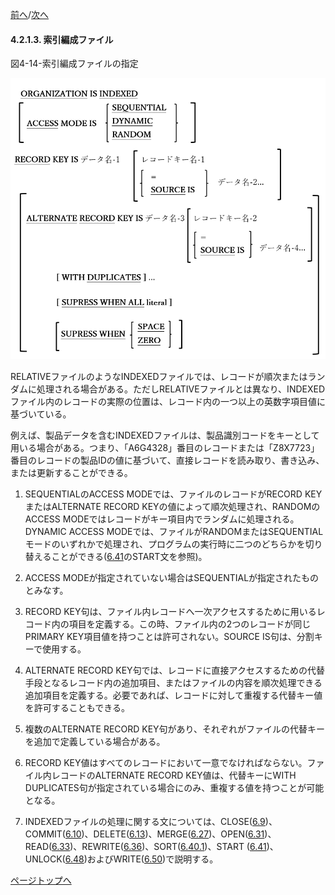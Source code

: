 <!--navi start-->
[前へ](4-2-1-2.md)/[次へ](4-2-2.md)
<!--navi end-->
#### 4.2.1.3. 索引編成ファイル

図4-14-索引編成ファイルの指定

![alt text](Image/4-14.png)

RELATIVEファイルのようなINDEXEDファイルでは、レコードが順次またはランダムに処理される場合がある。ただしRELATIVEファイルとは異なり、INDEXEDファイル内のレコードの実際の位置は、レコード内の一つ以上の英数字項目値に基づいている。

例えば、製品データを含むINDEXEDファイルは、製品識別コードをキーとして用いる場合がある。つまり、「A6G4328」番目のレコードまたは「Z8X7723」番目のレコードの製品IDの値に基づいて、直接レコードを読み取り、書き込み、または更新することができる。

1. SEQUENTIALのACCESS MODEでは、ファイルのレコードがRECORD KEYまたはALTERNATE RECORD KEYの値によって順次処理され、RANDOMのACCESS MODEではレコードがキー項目内でランダムに処理される。DYNAMIC ACCESS MODEでは、ファイルがRANDOMまたはSEQUENTIALモードのいずれかで処理され、プログラムの実行時に二つのどちらかを切り替えることができる([6.41](6-41.md)のSTART文を参照)。

2. ACCESS MODEが指定されていない場合はSEQUENTIALが指定されたものとみなす。

3. RECORD KEY句は、ファイル内レコードへ一次アクセスするために用いるレコード内の項目を定義する。この時、ファイル内の2つのレコードが同じPRIMARY KEY項目値を持つことは許可されない。SOURCE IS句は、分割キーで使用する。

4. ALTERNATE RECORD KEY句では、レコードに直接アクセスするための代替手段となるレコード内の追加項目、またはファイルの内容を順次処理できる追加項目を定義する。必要であれば、レコードに対して重複する代替キー値を許可することもできる。

5. 複数のALTERNATE RECORD KEY句があり、それぞれがファイルの代替キーを追加で定義している場合がある。

6. RECORD KEY値はすべてのレコードにおいて一意でなければならない。ファイル内レコードのALTERNATE RECORD KEY値は、代替キーにWITH DUPLICATES句が指定されている場合にのみ、重複する値を持つことが可能となる。

7. INDEXEDファイルの処理に関する文については、CLOSE([6.9](6-9.md))、COMMIT([6.10](6-10.md))、DELETE([6.13](6-13.md))、MERGE([6.27](6-27.md))、OPEN([6.31](6-31.md))、READ([6.33](6-33-1.md))、REWRITE([6.36](6-36.md))、SORT([6.40.1](6-40-1.md))、START ([6.41](6-41.md))、UNLOCK([6.48](6-48.md))およびWRITE([6.50](6-50.md))で説明する。

[ページトップへ](4-2-1-3.md)
